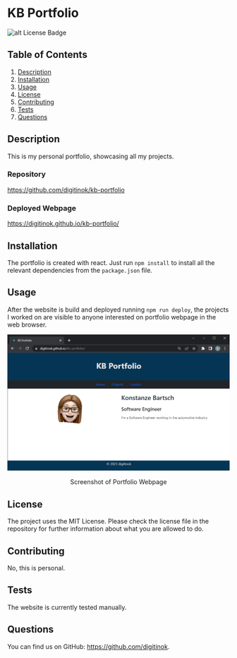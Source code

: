 # KB Portfolio

![alt License Badge](https://img.shields.io/badge/license-MIT_License-green.svg)

## Table of Contents

1. [Description](#description)
2. [Installation](#installation)
3. [Usage](#usage)
4. [License](#license)
5. [Contributing](#contributing)
6. [Tests](#tests)
7. [Questions](#questions)

## Description

This is my personal portfolio, showcasing all my projects.

### Repository

https://github.com/digitinok/kb-portfolio

### Deployed Webpage

https://digitinok.github.io/kb-portfolio/


## Installation

The portfolio is created with react.  Just run `npm install` to install all the relevant dependencies from the `package.json` file.

## Usage

After the website is build and deployed running `npm run deploy`, the projects I worked on are visible to anyone interested on portfolio webpage in the web browser.


![alt screenshot of sample webpage](public/assets/KB-Portfolio-screenshot.png)

<p style="text-align: center;">Screenshot of Portfolio Webpage</p>

## License

The project uses the MIT License. Please check the license file in the repository for further information about what you are allowed to do.

## Contributing

No, this is personal.

## Tests

The website is currently tested manually.

## Questions

You can find us on GitHub: https://github.com/digitinok.    
  
